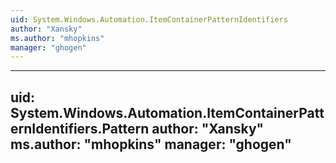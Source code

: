 ```yaml
---
uid: System.Windows.Automation.ItemContainerPatternIdentifiers
author: "Xansky"
ms.author: "mhopkins"
manager: "ghogen"
---
```


---
uid: System.Windows.Automation.ItemContainerPatternIdentifiers.Pattern
author: "Xansky"
ms.author: "mhopkins"
manager: "ghogen"
---
